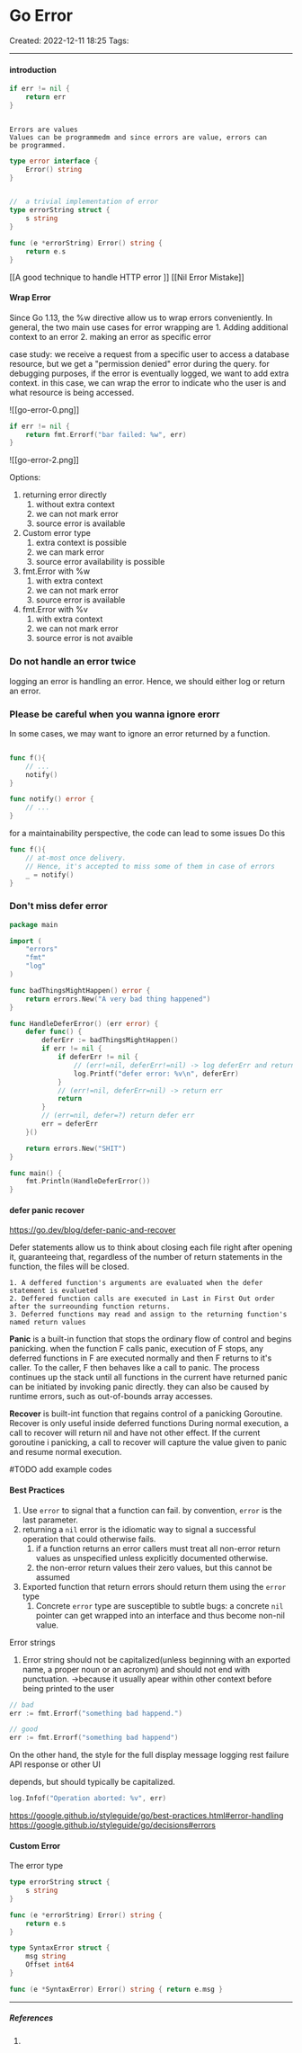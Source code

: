 # Go Error
Created: 2022-12-11 18:25
Tags: 
____
#### introduction

```go
if err != nil {
	return err
}
```

```ad-note

Errors are values
Values can be programmedm and since errors are value, errors can
be programmed.

```

```go
type error interface {
	Error() string
}


//  a trivial implementation of error
type errorString struct {
	s string
}

func (e *errorString) Error() string {
	return e.s
}
```

[[A good technique to handle HTTP error ]]
[[Nil Error Mistake]]

#### Wrap Error

Since Go 1.13, the %w directive allow us to wrap errors conveniently.
In general, the two main use cases for error wrapping are 
	1. Adding additional context to an error
	2. making an error as specific error

case study:
we receive a request from a specific user to access a database resource, but we get a "permission denied" error during the query.
for debugging purposes, if the error is eventually logged, we want to add extra context. in this case, we can wrap the error to indicate who the user is and what resource is being accessed.

![[go-error-0.png]]


```go
if err != nil {
	return fmt.Errorf("bar failed: %w", err)
}
```

![[go-error-2.png]]

Options:
1. returning error directly
	1. without extra context
	2. we can not mark error
	3. source error is available
2. Custom error type
	1. extra context is possible
	2. we can mark error
	3. source error availability is possible
3.  fmt.Error with %w
	1. with extra context 
	2. we can not mark error
	3. source error is available
4. fmt.Error with %v
	1. with extra context
	2. we can not mark error
	3. source error is not avaible

### Do not handle an error twice
logging an error is handling an error. Hence, we should either log or return an error.


### Please be careful when you wanna ignore erorr

In some cases, we may want to ignore an error returned by a function.

```go

func f(){
	// ...
	notify()
}

func notify() error {
	// ...
}
```

for a maintainability perspective, the code can lead to some issues
Do this

```go
func f(){
	// at-most once delivery.
	// Hence, it's accepted to miss some of them in case of errors
	_ = notify()
}
```


### Don't miss defer error

```go
package main

import (
	"errors"
	"fmt"
	"log"
)

func badThingsMightHappen() error {
	return errors.New("A very bad thing happened")
}

func HandleDeferError() (err error) {
	defer func() {
		deferErr := badThingsMightHappen()
		if err != nil {
			if deferErr != nil {
				// (err!=nil, deferErr!=nil) -> log deferErr and return err
				log.Printf("defer error: %v\n", deferErr)
			}
			// (err!=nil, deferErr=nil) -> return err
			return
		}
		// (err=nil, defer=?) return defer err
		err = deferErr
	}()

	return errors.New("SHIT")
}

func main() {
	fmt.Println(HandleDeferError())
}

```

#### defer panic recover
https://go.dev/blog/defer-panic-and-recover

Defer statements allow us to think about closing each file right after opening it, guaranteeing that, regardless of the number of return statements in the function, the files will be closed.
```ad-danger 
1. A deffered function's arguments are evaluated when the defer statement is evalueted
2. Deffered function calls are executed in Last in First Out order after the surreounding function returns.
3. Deferred functions may read and assign to the returning function's named return values
```

__Panic__ is a built-in function that stops the ordinary flow of control and begins panicking. when the function F calls panic, execution of F stops, any deferred functions in F are executed normally and then F returns to it's caller. To the caller, F then behaves like a call to panic.
The process continues up the stack until all functions in the current have returned
panic can be initiated by invoking panic directly. they can also be caused by runtime errors, such as out-of-bounds array accesses.

__Recover__ is built-int function that regains control of a panicking Goroutine. Recover is only useful inside deferred functions
During normal execution, a call to recover will return nil and have not other effect.
If the current goroutine i panicking, a call to recover will capture the value given to panic and resume normal execution.

#TODO 
add example codes


#### Best Practices

1. Use `error` to signal that a function can fail. by convention, `error` is the last parameter.
2. returning a `nil` error is the idiomatic way to signal a successful operation that could otherwise fails.
	1. if a function returns an error callers must treat all non-error return values as unspecified unless explicitly documented otherwise.
	2. the non-error return values their zero values, but this cannot be assumed
3. Exported function that return errors should return them using the `error` type
	1. Concrete `error` type are susceptible to subtle bugs: a concrete `nil` pointer can get wrapped into an interface and thus become non-nil value.


Error strings
1. Error string should not be capitalized(unless beginning with an exported name, a proper noun or an acronym) and should not end with punctuation. ->because it usually apear within other context before being printed to the user

```go
// bad
err := fmt.Errorf("something bad happend.")

// good
err := fmt.Errorf("something bad happend")

```

On the other hand, the style for the full display message
	logging
	rest failure
	API response or other UI

depends, but should typically be capitalized.
```go
log.Infof("Operation aborted: %v", err)
```

https://google.github.io/styleguide/go/best-practices.html#error-handling
https://google.github.io/styleguide/go/decisions#errors

#### Custom Error

The error type




```go 
type errorString struct {
	s string 
}

func (e *errorString) Error() string {
	return e.s
}
```

```go
type SyntaxError struct {
	msg string 
	Offset int64
}

func (e *SyntaxError) Error() string { return e.msg }
```



_____
##### References
1.

